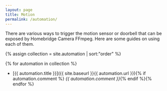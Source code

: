 ```yaml
---
layout: page
title: Motion
permalink: /automation/
---
```

There are various ways to trigger the motion sensor or doorbell that can be exposed by Homebridge Camera FFmpeg. Here are some guides on using each of them.

{% assign collection = site.automation | sort:"order" %}

{% for automation in collection %}
+ [{{ automation.title }}]({{ site.baseurl }}{{ automation.url }}){% if automation.comment %}
*{{ automation.comment }}*{% endif %}{% endfor %}
